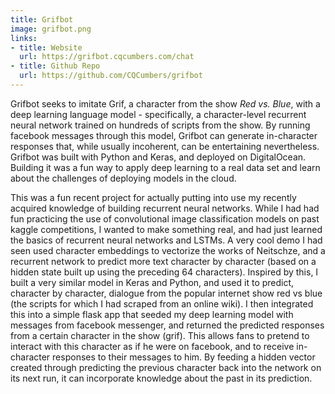 ```yaml
---
title: Grifbot
image: grifbot.png
links:
- title: Website
  url: https://grifbot.cqcumbers.com/chat
- title: Github Repo
  url: https://github.com/CQCumbers/grifbot 
---
```


Grifbot seeks to imitate Grif, a character from the show *Red vs. Blue*, with a deep learning language model - specifically, a character-level recurrent neural network trained on hundreds of scripts from the show. By running facebook messages through this model, Grifbot can generate in-character responses that, while usually incoherent, can be entertaining nevertheless. Grifbot was built with Python and Keras, and deployed on DigitalOcean. Building it was a fun way to apply deep learning to a real data set and learn about the challenges of deploying models in the cloud.

This was a fun recent project for actually putting into use my recently acquired knowledge of building recurrent neural networks. While I had had fun practicing the use of convolutional image classification models on past kaggle competitions, I wanted to make something real, and had just learned the basics of recurrent neural networks and LSTMs. A very cool demo I had seen used character embeddings to vectorize the works of Neitschze, and a recurrent network to predict more text character by character (based on a hidden state built up using the preceding 64 characters). Inspired by this, I built a very similar model in Keras and Python, and used it to predict, character by character, dialogue from the popular internet show red vs blue (the scripts for which I had scraped from an online wiki). I then integrated this into a simple flask app that seeded my deep learning model with messages from facebook messenger, and returned the predicted responses from a certain character in the show (grif). This allows fans to pretend to interact with this character as if he were on facebook, and to receive in-character responses to their messages to him. By feeding a hidden vector created through predicting the previous character back into the network on its next run, it can incorporate knowledge about the past in its prediction.


